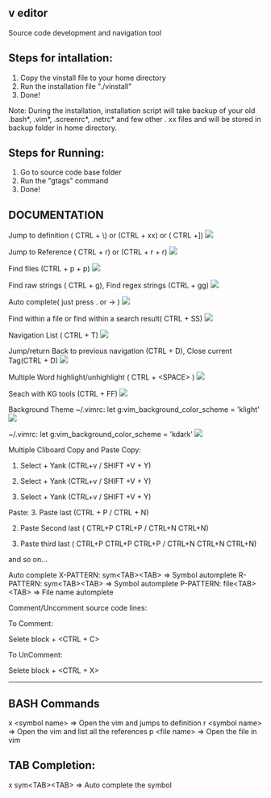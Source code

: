 v editor
---------

Source code development and navigation tool

Steps for intallation:
----------------------
1. Copy the vinstall file to your home directory
2. Run the installation file "./vinstall"
3. Done!

Note: 
  During the installation, installation script will take backup of your old .bash*, .vim*, .screenrc*, .netrc* and few other . xx files and will be stored in backup folder in home directory.

Steps for Running:
----------------------
1. Go to source code base folder 
2. Run the "gtags" command
3. Done!
  
## DOCUMENTATION
Jump to definition ( CTRL + \\) or (CTRL + xx) or ( CTRL +])
![](https://github.com/kalmuthu/v-editor/blob/master/docs/definition.png)


Jump to Reference ( CTRL + r) or (CTRL + r + r)
![](https://github.com/kalmuthu/v-editor/blob/master/docs/reference.png)



Find files (CTRL + p + p)
![](https://github.com/kalmuthu/v-editor/blob/master/docs/path.png)



Find raw strings ( CTRL + g), Find regex strings (CTRL + gg) 
![](https://github.com/kalmuthu/v-editor/blob/master/docs/grep.png)


Auto complete( just press . or -> )
![](https://github.com/kalmuthu/v-editor/blob/master/docs/autocomplete.png)


Find within a file or find within a search result( CTRL + SS)
![](https://github.com/kalmuthu/v-editor/blob/master/docs/sub-pattern.png)

Navigation List ( CTRL + T)
![](https://github.com/kalmuthu/v-editor/blob/master/docs/taglist.png)

Jump/return Back to previous navigation  (CTRL + D), Close current Tag(CTRL + D)
![](https://github.com/kalmuthu/v-editor/blob/master/docs/grep.png)

Multiple Word highlight/unhighlight ( CTRL + &lt;SPACE&gt; )
![](https://github.com/kalmuthu/veditor/blob/master/docs/highlight.png)


Seach with KG tools (CTRL + FF)
![](https://github.com/kalmuthu/veditor/blob/master/docs/kg_search.png)


Background Theme 
~/.vimrc: let g:vim_background_color_scheme  = 'klight'
![](https://github.com/kalmuthu/veditor/blob/master/docs/bg_klight.png)

~/.vimrc: let g:vim_background_color_scheme  = 'kdark'
![](https://github.com/kalmuthu/veditor/blob/master/docs/bg_kdark.png)


Multiple Cliboard Copy and Paste
Copy:
1. Select + Yank (CTRL+v / SHIFT +V +  Y)

2. Select + Yank (CTRL+v / SHIFT +V +  Y)

3. Select + Yank (CTRL+v / SHIFT +V +  Y)

Paste:
3. Paste last (CTRL + P / CTRL + N)

2. Paste Second last ( CTRL+P CTRL+P / CTRL+N CTRL+N)

1. Paste third last ( CTRL+P CTRL+P CTRL+P / CTRL+N CTRL+N CTRL+N)

  and so on...


Auto complete
X-PATTERN: sym&lt;TAB&gt;&lt;TAB>   =&gt; Symbol automplete
R-PATTERN: sym&lt;TAB&gt;&lt;TAB>   =&gt; Symbol automplete
P-PATTERN: file&lt;TAB&gt;&lt;TAB>  =&gt; File name  automplete


Comment/Uncomment source code lines:

To Comment:

  Selete block + &lt;CTRL + C&gt;


To UnComment:
  
  Selete block + &lt;CTRL + X&gt;

----------------------------------------------------

BASH Commands
-------------


x &lt;symbol name&gt;   =&gt; Open the vim and jumps to definition
r &lt;symbol name&gt;   =&gt; Open the vim and list all the references
p &lt;file name&gt;     =&gt; Open the file in vim 


TAB Completion:
--------------
x  sym&lt;TAB>&lt;TAB>  => Auto complete the symbol
